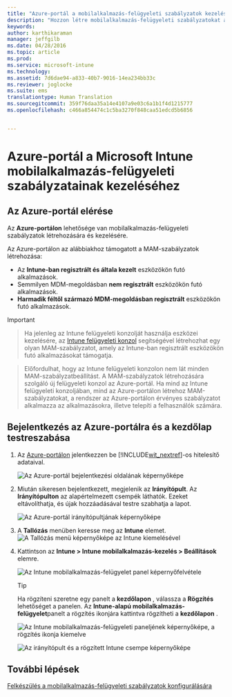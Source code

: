 ```yaml
---
title: "Azure-portál a mobilalkalmazás-felügyeleti szabályzatok kezeléséhez | Microsoft Intune"
description: "Hozzon létre mobilalkalmazás-felügyeleti szabályzatokat az Azure portál segítségével. Az itt létrehozott szabályzatok az Intune-ban regisztrált és nem regisztrált eszközökre is alkalmazhatók."
keywords: 
author: karthikaraman
manager: jeffgilb
ms.date: 04/28/2016
ms.topic: article
ms.prod: 
ms.service: microsoft-intune
ms.technology: 
ms.assetid: 7d6dae94-a833-40b7-9016-14ea234bb33c
ms.reviewer: joglocke
ms.suite: ems
translationtype: Human Translation
ms.sourcegitcommit: 359f76daa35a14e4107a9e03c6a1b1f4d1215777
ms.openlocfilehash: c466a854474c1c5ba3270f848caa51edcd5b6856


---
```


# Azure-portál a Microsoft Intune mobilalkalmazás-felügyeleti szabályzatainak kezeléséhez
## Az Azure-portál elérése
Az **Azure-portálon** lehetősége van mobilalkalmazás-felügyeleti szabályzatok létrehozására és kezelésére.

Az Azure-portálon az alábbiakhoz támogatott a MAM-szabályzatok létrehozása:
- Az **Intune-ban regisztrált és általa kezelt** eszközökön futó alkalmazások.
- Semmilyen MDM-megoldásban **nem regisztrált** eszközökön futó alkalmazások.
- **Harmadik féltől származó MDM-megoldásban regisztrált** eszközökön futó alkalmazások.

>[!IMPORTANT]

> Ha jelenleg az Intune felügyeleti konzolját használja eszközei kezelésére, az [Intune felügyeleti konzol](configure-and-deploy-mobile-application-management-policies-in-the-microsoft-intune-console.md) segítségével létrehozhat egy olyan MAM-szabályzatot, amely az Intune-ban regisztrált eszközökön futó alkalmazásokat támogatja.

> Előfordulhat, hogy az Intune felügyeleti konzolon nem lát minden MAM-szabályzatbeállítást. A MAM-szabályzatok létrehozására szolgáló új felügyeleti konzol az Azure-portál. Ha mind az Intune felügyeleti konzoljában, mind az Azure-portálon létrehoz MAM-szabályzatokat, a rendszer az Azure-portálon érvényes szabályzatot alkalmazza az alkalmazásokra, illetve telepíti a felhasználók számára.

## Bejelentkezés az Azure-portálra és a kezdőlap testreszabása

1.  Az [Azure-portálon](https://portal.azure.com) jelentkezzen be [!INCLUDE[wit_nextref](../includes/wit_nextref_md.md)]-os hitelesítő adataival.

    ![Az Azure-portál bejelentkezési oldalának képernyőképe](../media/AppManagement/AzurePortal_MAMSigninPage.png)

2.  Miután sikeresen bejelentkezett, megjelenik az **Irányítópult**. Az **Irányítópulton** az alapértelmezett csempék láthatók. Ezeket eltávolíthatja, és újak hozzáadásával testre szabhatja a lapot.

    ![Az Azure-portál irányítópultjának képernyőképe](../media/AppManagement/AzurePortal_MAMStartboard_NoMAM.png)

3.  A **Tallózás** menüben keresse meg az **Intune** elemet.![A Tallózás menü képernyőképe az Intune kiemelésével](../media/AppManagement/AzurePortal_MAM_Browse_Intune.png)

4.  Kattintson az **Intune > Intune mobilalkalmazás-kezelés > Beállítások** elemre.

    ![Az Intune mobilalkalmazás-felügyelet panel képernyőfelvétele](../media/AppManagement/AzurePortal_MAM_Mainblade.png)

    > [!TIP]
    > Ha rögzíteni szeretne egy panelt a **kezdőlapon** , válassza a **Rögzítés** lehetőséget a panelen.  Az **Intune-alapú mobilalkalmazás-felügyelet**panelt a rögzítés ikonjára kattintva rögzítheti a **kezdőlapon** .

    ![Az Intune mobilalkalmazás-felügyeleti paneljének képernyőképe, a rögzítés ikonja kiemelve](../media/AppManagement/AzurePortal_MAM_PinBladeAction.png)

    ![Az irányítópult és a rögzített Intune csempe képernyőképe](../media/AppManagement/AzurePortal_MAM_Startboard_withMAM.png)
## További lépések
[Felkészülés a mobilalkalmazás-felügyeleti szabályzatok konfigurálására](get-ready-to-configure-mobile-app-management-policies-with-microsoft-intune.md)



<!--HONumber=Jul16_HO3-->


